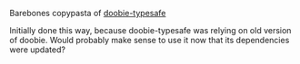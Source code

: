 Barebones copypasta of [doobie-typesafe](https://github.com/arturaz/doobie-typesafe)

Initially done this way, because doobie-typesafe was relying on old version of doobie.
Would probably make sense to use it now that its dependencies were updated?
